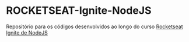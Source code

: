 # ROCKETSEAT-Ignite-NodeJS
Repositório para os códigos desenvolvidos ao longo do curso [Rocketseat Ignite de NodeJS](https://app.rocketseat.com.br/ignite/node-js)
